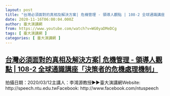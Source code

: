 ```yaml
---
layout: post
title: "台灣必須面對的真相及解決方案| 危機管理 - 領導人觀點 | 108-2 全球通識講座「決策者的危機處理機制」"
date: 2020-11-16T06:00:04.000Z
author: 臺大演講網
from: https://www.youtube.com/watch?v=WG0yaDMeDCg
tags: [ 臺大演講網 ]
categories: [ 臺大演講網 ]
---
```

<!--1605506404000-->
[台灣必須面對的真相及解決方案| 危機管理 - 領導人觀點 | 108-2 全球通識講座「決策者的危機處理機制」](https://www.youtube.com/watch?v=WG0yaDMeDCg)
------

<div>
拍攝日期：2020/03/12主講人：李鴻源教授►►臺大演講網Website: http://speech.ntu.edu.twFacebook: http://www.facebook.com/ntuspeech
</div>

